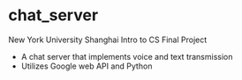 # chat_server
New York University Shanghai Intro to CS Final Project

* A chat server that implements voice and text transmission
* Utilizes Google web API and Python
